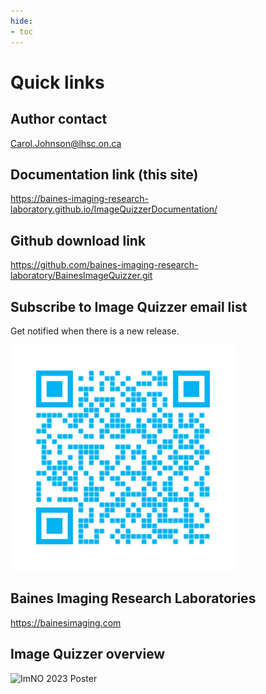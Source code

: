 ```yaml
---
hide:
- toc
---
```

<!-- let javascript handle toc on left sidebar -->

# Quick links

## Author contact

Carol.Johnson@lhsc.on.ca

## Documentation link (this site)

<a href="https://baines-imaging-research-laboratory.github.io/ImageQuizzerDocumentation/" target="_blank">https://baines-imaging-research-laboratory.github.io/ImageQuizzerDocumentation/</a>


## Github download link

<a href="https://github.com/baines-imaging-research-laboratory/BainesImageQuizzer.git" target="_blank">https://github.com/baines-imaging-research-laboratory/BainesImageQuizzer.git</a>

## Subscribe to Image Quizzer email list

Get notified when there is a new release.

![Email subscribe](../assets/QRCode.png)

## Baines Imaging Research Laboratories

<https://bainesimaging.com>

## Image Quizzer overview

![ImNO 2023 Poster](../assets/Poster_ImNO2023.png)

